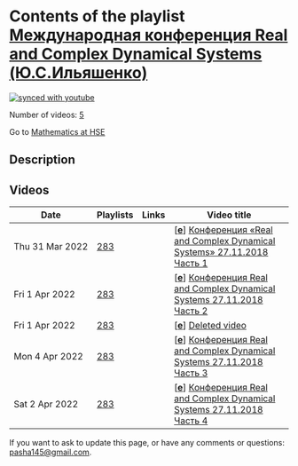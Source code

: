 # Contents of the playlist [Международная конференция Real and Complex Dynamical Systems (Ю.С.Ильяшенко)](https://www.youtube.com/playlist?list=PLq3E5oubNNoDDzNKBdOnWvG5SaTJXf3AO)

[![synced with youtube](https://img.shields.io/github/last-commit/mathphysschool/mathphysschool.github.io/autoupdate1?label=synced%20with%20youtube)](https://github.com/mathphysschool/mathphysschool.github.io/commits/autoupdate1)

Number of videos: [5](#videos)

Go to [Mathematics at HSE](../README.md)

## Description



## Videos

|Date|Playlists|Links|Video title|
|---|---|---|---|
| Thu&nbsp;31&nbsp;Mar&nbsp;2022 | [283](../playlists/283 "Международная конференция Real and Complex Dynamical Systems (Ю.С.Ильяшенко)") |  | [[**e**](https://studio.youtube.com/video/aJiedm9pZd0/edit "Edit")] [Конференция «Real and Complex Dynamical Systems» 27.11.2018 Часть 1](https://www.youtube.com/watch?v=aJiedm9pZd0&list=PLq3E5oubNNoDDzNKBdOnWvG5SaTJXf3AO "Международная конференция «Real and Complex Dynamical Systems», посвященная 75-летнему юбилею Ю. С. Ильяшенко (26–30 ноября 2018 г., НМУ, ВШЭ, МИАН, г. Москва)") |
| Fri&nbsp;1&nbsp;Apr&nbsp;2022 | [283](../playlists/283 "Международная конференция Real and Complex Dynamical Systems (Ю.С.Ильяшенко)") |  | [[**e**](https://studio.youtube.com/video/gOuR3GFU5BQ/edit "Edit")] [Конференция Real and Complex Dynamical Systems 27.11.2018 Часть 2](https://www.youtube.com/watch?v=gOuR3GFU5BQ&list=PLq3E5oubNNoDDzNKBdOnWvG5SaTJXf3AO "Международная конференция, посвященная 75-летнему юбилею Ю.С.Ильяшенко (26–30 ноября 2018 г., НМУ, ВШЭ, МИАН, г. Москва)") |
| Fri&nbsp;1&nbsp;Apr&nbsp;2022 | [283](../playlists/283 "Международная конференция Real and Complex Dynamical Systems (Ю.С.Ильяшенко)") |  | [[**e**](https://studio.youtube.com/video/iaQPYpO_jsQ/edit "Edit")] [Deleted video](https://www.youtube.com/watch?v=iaQPYpO_jsQ&list=PLq3E5oubNNoDDzNKBdOnWvG5SaTJXf3AO "This video is unavailable.") |
| Mon&nbsp;4&nbsp;Apr&nbsp;2022 | [283](../playlists/283 "Международная конференция Real and Complex Dynamical Systems (Ю.С.Ильяшенко)") |  | [[**e**](https://studio.youtube.com/video/yL9qSVcXJyI/edit "Edit")] [Конференция Real and Complex Dynamical Systems 27.11.2018 Часть 3](https://www.youtube.com/watch?v=yL9qSVcXJyI&list=PLq3E5oubNNoDDzNKBdOnWvG5SaTJXf3AO "Международная конференция, посвященная 75-летнему юбилею Ю.С.Ильяшенко (26–30 ноября 2018 г., НМУ, ВШЭ, МИАН, г. Москва)") |
| Sat&nbsp;2&nbsp;Apr&nbsp;2022 | [283](../playlists/283 "Международная конференция Real and Complex Dynamical Systems (Ю.С.Ильяшенко)") |  | [[**e**](https://studio.youtube.com/video/ENsrIrKdpe4/edit "Edit")] [Конференция Real and Complex Dynamical Systems 27.11.2018 Часть 4](https://www.youtube.com/watch?v=ENsrIrKdpe4&list=PLq3E5oubNNoDDzNKBdOnWvG5SaTJXf3AO "Международная конференция, посвященная 75-летнему юбилею Ю.С.Ильяшенко (26–30 ноября 2018 г., НМУ, ВШЭ, МИАН, г. Москва)") |


 If you want to ask to update this page, or have any comments or questions: <pasha145@gmail.com>.